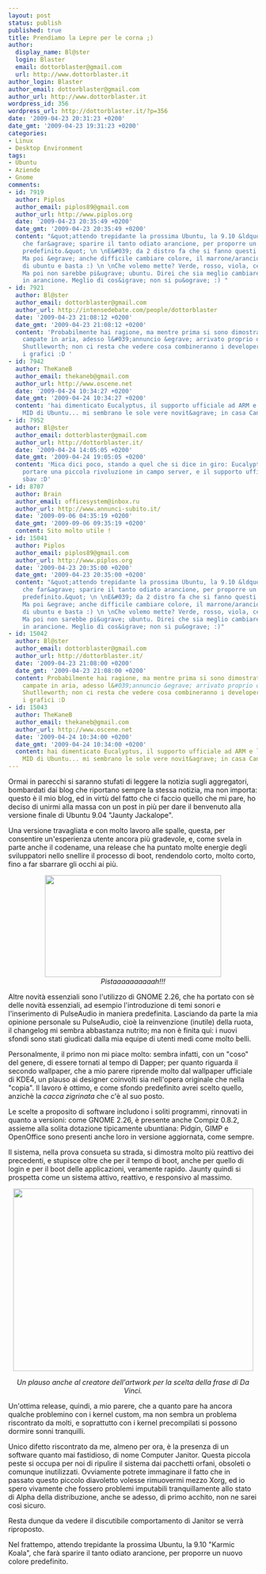 ```yaml
---
layout: post
status: publish
published: true
title: Prendiamo la Lepre per le corna ;)
author:
  display_name: Bl@ster
  login: Blaster
  email: dottorblaster@gmail.com
  url: http://www.dottorblaster.it
author_login: Blaster
author_email: dottorblaster@gmail.com
author_url: http://www.dottorblaster.it
wordpress_id: 356
wordpress_url: http://dottorblaster.it/?p=356
date: '2009-04-23 20:31:23 +0200'
date_gmt: '2009-04-23 19:31:23 +0200'
categories:
- Linux
- Desktop Environment
tags:
- Ubuntu
- Aziende
- Gnome
comments:
- id: 7919
  author: Piplos
  author_email: piplos89@gmail.com
  author_url: http://www.piplos.org
  date: '2009-04-23 20:35:49 +0200'
  date_gmt: '2009-04-23 20:35:49 +0200'
  content: "&quot;attendo trepidante la prossima Ubuntu, la 9.10 &ldquo;Karmic Koala&rdquo;,
    che far&agrave; sparire il tanto odiato arancione, per proporre un nuovo colore
    predefinito.&quot; \n \nE&#039; da 2 distro fa che si fanno questi propositi.
    Ma poi &egrave; anche difficile cambiare colore, il marrone/arancione &egrave;
    di ubuntu e basta :) \n \nChe volemo mette? Verde, rosso, viola, celeste, blu?
    Ma poi non sarebbe pi&ugrave; ubuntu. Direi che sia meglio cambiare il marrone
    in arancione. Meglio di cos&igrave; non si pu&ograve; :) "
- id: 7921
  author: Bl@ster
  author_email: dottorblaster@gmail.com
  author_url: http://intensedebate.com/people/dottorblaster
  date: '2009-04-23 21:08:12 +0200'
  date_gmt: '2009-04-23 21:08:12 +0200'
  content: 'Probabilmente hai ragione, ma mentre prima si sono dimostrate solo proposte
    campate in aria, adesso l&#039;annuncio &egrave; arrivato proprio da Mr. Mark
    Shutlleworth; non ci resta che vedere cosa combineranno i developers, e, soprattutto,
    i grafici :D '
- id: 7942
  author: TheKaneB
  author_email: thekaneb@gmail.com
  author_url: http://www.oscene.net
  date: '2009-04-24 10:34:27 +0200'
  date_gmt: '2009-04-24 10:34:27 +0200'
  content: 'hai dimenticato Eucalyptus, il supporto ufficiale ad ARM e la versione
    MID di Ubuntu... mi sembrano le sole vere novit&agrave; in casa Canonical... :-) '
- id: 7952
  author: Bl@ster
  author_email: dottorblaster@gmail.com
  author_url: http://dottorblaster.it/
  date: '2009-04-24 14:05:05 +0200'
  date_gmt: '2009-04-24 19:05:05 +0200'
  content: 'Mica dici poco, stando a quel che si dice in giro: Eucalyptus dovrebbe
    portare una piccola rivoluzione in campo server, e il supporto ufficiale ad ARM...
    sbav :D'
- id: 8707
  author: Brain
  author_email: officesystem@inbox.ru
  author_url: http://www.annunci-subito.it/
  date: '2009-09-06 04:35:19 +0200'
  date_gmt: '2009-09-06 09:35:19 +0200'
  content: Sito molto utile !
- id: 15041
  author: Piplos
  author_email: piplos89@gmail.com
  author_url: http://www.piplos.org
  date: '2009-04-23 20:35:00 +0200'
  date_gmt: '2009-04-23 20:35:00 +0200'
  content: "&quot;attendo trepidante la prossima Ubuntu, la 9.10 &ldquo;Karmic Koala&rdquo;,
    che far&agrave; sparire il tanto odiato arancione, per proporre un nuovo colore
    predefinito.&quot; \n \nE&#039; da 2 distro fa che si fanno questi propositi.
    Ma poi &egrave; anche difficile cambiare colore, il marrone/arancione &egrave;
    di ubuntu e basta :) \n \nChe volemo mette? Verde, rosso, viola, celeste, blu?
    Ma poi non sarebbe pi&ugrave; ubuntu. Direi che sia meglio cambiare il marrone
    in arancione. Meglio di cos&igrave; non si pu&ograve; :)"
- id: 15042
  author: Bl@ster
  author_email: dottorblaster@gmail.com
  author_url: http://dottorblaster.it/
  date: '2009-04-23 21:08:00 +0200'
  date_gmt: '2009-04-23 21:08:00 +0200'
  content: Probabilmente hai ragione, ma mentre prima si sono dimostrate solo proposte
    campate in aria, adesso l&#039;annuncio &egrave; arrivato proprio da Mr. Mark
    Shutlleworth; non ci resta che vedere cosa combineranno i developers, e, soprattutto,
    i grafici :D
- id: 15043
  author: TheKaneB
  author_email: thekaneb@gmail.com
  author_url: http://www.oscene.net
  date: '2009-04-24 10:34:00 +0200'
  date_gmt: '2009-04-24 10:34:00 +0200'
  content: hai dimenticato Eucalyptus, il supporto ufficiale ad ARM e la versione
    MID di Ubuntu... mi sembrano le sole vere novit&agrave; in casa Canonical... :-)
---
```

<p>Ormai in parecchi si saranno stufati di leggere la notizia sugli aggregatori, bombardati dai blog che riportano sempre la stessa notizia, ma non importa: questo è il mio blog, ed in virtù del fatto che ci faccio quello che mi pare, ho deciso di unirmi alla massa con un post in più per dare il benvenuto alla versione finale di Ubuntu 9.04 "Jaunty Jackalope".</p>
<p>Una versione travagliata e con molto lavoro alle spalle, questa, per consentire un'esperienza utente ancora più gradevole, e, come svela in parte anche il codename, una release che ha puntato molte energie degli sviluppatori nello snellire il processo di boot, rendendolo corto, molto corto, fino a far sbarrare gli occhi ai più.</p>
<p style="text-align: center;"><img class="alignnone" src="http://i39.tinypic.com/27zxb42.jpg" alt="" width="356" height="206" /><br />
<em>Pistaaaaaaaaaah!!!</em></p>
<p style="text-align: left;">Altre novità essenziali sono l'utilizzo di GNOME 2.26, che ha portato con sè delle novità essenziali, ad esempio l'introduzione di temi sonori e l'inserimento di PulseAudio in maniera predefinita. Lasciando da parte la mia opinione personale su PulseAudio, cioè la reinvenzione (inutile) della ruota, il changelog mi sembra abbastanza nutrito; ma non è finita qui: i nuovi sfondi sono stati giudicati dalla mia equipe di utenti medi come molto belli.</p>
<p style="text-align: left;">Personalmente, il primo non mi piace molto: sembra infatti, con un "coso" del genere, di essere tornati al tempo di Dapper; per quanto riguarda il secondo wallpaper, che a mio parere riprende molto dal wallpaper ufficiale di KDE4, un plauso ai designer coinvolti sia nell'opera originale che nella "copia". Il lavoro è ottimo, e come sfondo predefinito avrei scelto quello, anzichè la <em>cacca zigrinata</em> che c'è al suo posto.</p>
<p style="text-align: left;">Le scelte a proposito di software includono i soliti programmi, rinnovati in quanto a versioni: come GNOME 2.26, è presente anche Compiz 0.8.2, assieme alla solita dotazione tipicamente ubuntiana: Pidgin, GIMP e OpenOffice sono presenti anche loro in versione aggiornata, come sempre.</p>
<p style="text-align: left;">Il sistema, nella prova consueta su strada, si dimostra molto più reattivo dei precedenti, e stupisce oltre che per il tempo di boot, anche per quello di login e per il boot delle applicazioni, veramente rapido. Jaunty quindi si prospetta come un sistema attivo, reattivo, e responsivo al massimo.</p>
<p style="text-align: center;"><img class="alignnone" src="http://i44.tinypic.com/20gmlvn.jpg" alt="" width="485" height="369" /></p>
<p style="text-align: center;"><em>Un plauso anche al creatore dell'artwork per la scelta della frase di Da Vinci.</em></p>
<p style="text-align: left;">Un'ottima release, quindi, a mio parere, che a quanto pare ha ancora qualche problemino con i kernel custom, ma non sembra un problema riscontrato da molti, e soprattutto con i kernel precompilati si possono dormire sonni tranquilli.</p>
<p style="text-align: left;">Unico difetto riscontrato da me, almeno per ora, è la presenza di un software quanto mai fastidioso, di nome Computer Janitor. Questa piccola peste si occupa per noi di ripulire il sistema dai pacchetti orfani, obsoleti o comunque inutilizzati. Ovviamente potrete immaginare il fatto che in passato questo piccolo diavoletto volesse rimuovermi mezzo Xorg, ed io spero vivamente che fossero problemi imputabili tranquillamente allo stato di Alpha della distribuzione, anche se adesso, di primo acchito, non ne sarei così sicuro.</p>
<p style="text-align: left;">Resta dunque da vedere il discutibile comportamento di Janitor se verrà riproposto.</p>
<p style="text-align: left;">Nel frattempo, attendo trepidante la prossima Ubuntu, la 9.10 "Karmic Koala", che farà sparire il tanto odiato arancione, per proporre un nuovo colore predefinito.</p>
